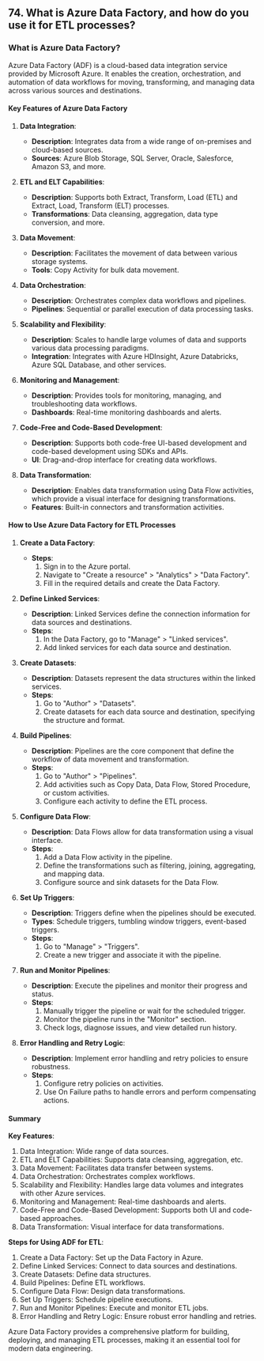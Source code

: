 ## 74. What is Azure Data Factory, and how do you use it for ETL processes?


### What is Azure Data Factory?

Azure Data Factory (ADF) is a cloud-based data integration service provided by Microsoft Azure. It enables the creation, orchestration, and automation of data workflows for moving, transforming, and managing data across various sources and destinations.

#### Key Features of Azure Data Factory

1. **Data Integration**:
   - **Description**: Integrates data from a wide range of on-premises and cloud-based sources.
   - **Sources**: Azure Blob Storage, SQL Server, Oracle, Salesforce, Amazon S3, and more.

2. **ETL and ELT Capabilities**:
   - **Description**: Supports both Extract, Transform, Load (ETL) and Extract, Load, Transform (ELT) processes.
   - **Transformations**: Data cleansing, aggregation, data type conversion, and more.

3. **Data Movement**:
   - **Description**: Facilitates the movement of data between various storage systems.
   - **Tools**: Copy Activity for bulk data movement.

4. **Data Orchestration**:
   - **Description**: Orchestrates complex data workflows and pipelines.
   - **Pipelines**: Sequential or parallel execution of data processing tasks.

5. **Scalability and Flexibility**:
   - **Description**: Scales to handle large volumes of data and supports various data processing paradigms.
   - **Integration**: Integrates with Azure HDInsight, Azure Databricks, Azure SQL Database, and other services.

6. **Monitoring and Management**:
   - **Description**: Provides tools for monitoring, managing, and troubleshooting data workflows.
   - **Dashboards**: Real-time monitoring dashboards and alerts.

7. **Code-Free and Code-Based Development**:
   - **Description**: Supports both code-free UI-based development and code-based development using SDKs and APIs.
   - **UI**: Drag-and-drop interface for creating data workflows.

8. **Data Transformation**:
   - **Description**: Enables data transformation using Data Flow activities, which provide a visual interface for designing transformations.
   - **Features**: Built-in connectors and transformation activities.

#### How to Use Azure Data Factory for ETL Processes

1. **Create a Data Factory**:
   - **Steps**: 
     1. Sign in to the Azure portal.
     2. Navigate to "Create a resource" > "Analytics" > "Data Factory".
     3. Fill in the required details and create the Data Factory.

2. **Define Linked Services**:
   - **Description**: Linked Services define the connection information for data sources and destinations.
   - **Steps**: 
     1. In the Data Factory, go to "Manage" > "Linked services".
     2. Add linked services for each data source and destination.

3. **Create Datasets**:
   - **Description**: Datasets represent the data structures within the linked services.
   - **Steps**: 
     1. Go to "Author" > "Datasets".
     2. Create datasets for each data source and destination, specifying the structure and format.

4. **Build Pipelines**:
   - **Description**: Pipelines are the core component that define the workflow of data movement and transformation.
   - **Steps**: 
     1. Go to "Author" > "Pipelines".
     2. Add activities such as Copy Data, Data Flow, Stored Procedure, or custom activities.
     3. Configure each activity to define the ETL process.

5. **Configure Data Flow**:
   - **Description**: Data Flows allow for data transformation using a visual interface.
   - **Steps**: 
     1. Add a Data Flow activity in the pipeline.
     2. Define the transformations such as filtering, joining, aggregating, and mapping data.
     3. Configure source and sink datasets for the Data Flow.

6. **Set Up Triggers**:
   - **Description**: Triggers define when the pipelines should be executed.
   - **Types**: Schedule triggers, tumbling window triggers, event-based triggers.
   - **Steps**: 
     1. Go to "Manage" > "Triggers".
     2. Create a new trigger and associate it with the pipeline.

7. **Run and Monitor Pipelines**:
   - **Description**: Execute the pipelines and monitor their progress and status.
   - **Steps**: 
     1. Manually trigger the pipeline or wait for the scheduled trigger.
     2. Monitor the pipeline runs in the "Monitor" section.
     3. Check logs, diagnose issues, and view detailed run history.

8. **Error Handling and Retry Logic**:
   - **Description**: Implement error handling and retry policies to ensure robustness.
   - **Steps**: 
     1. Configure retry policies on activities.
     2. Use On Failure paths to handle errors and perform compensating actions.

#### Summary

**Key Features**:
1. Data Integration: Wide range of data sources.
2. ETL and ELT Capabilities: Supports data cleansing, aggregation, etc.
3. Data Movement: Facilitates data transfer between systems.
4. Data Orchestration: Orchestrates complex workflows.
5. Scalability and Flexibility: Handles large data volumes and integrates with other Azure services.
6. Monitoring and Management: Real-time dashboards and alerts.
7. Code-Free and Code-Based Development: Supports both UI and code-based approaches.
8. Data Transformation: Visual interface for data transformations.

**Steps for Using ADF for ETL**:
1. Create a Data Factory: Set up the Data Factory in Azure.
2. Define Linked Services: Connect to data sources and destinations.
3. Create Datasets: Define data structures.
4. Build Pipelines: Define ETL workflows.
5. Configure Data Flow: Design data transformations.
6. Set Up Triggers: Schedule pipeline executions.
7. Run and Monitor Pipelines: Execute and monitor ETL jobs.
8. Error Handling and Retry Logic: Ensure robust error handling and retries.

Azure Data Factory provides a comprehensive platform for building, deploying, and managing ETL processes, making it an essential tool for modern data engineering.